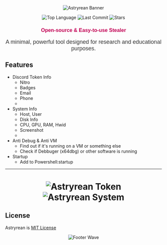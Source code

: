 <div align="center">
  <img src="https://capsule-render.vercel.app/api?type=waving&color=c20054&height=200&section=header&text=Astryrean&fontSize=60&fontColor=ffffff" alt="Astryrean Banner">

  <p>
    <img src="https://img.shields.io/github/languages/top/zakocord/Astryrean?color=c20054&style=for-the-badge" alt="Top Language">
    <img src="https://img.shields.io/github/last-commit/zakocord/Astryrean?color=c20054&style=for-the-badge" alt="Last Commit">
    <img src="https://img.shields.io/github/stars/zakocord/Astryrean?color=c20054&style=for-the-badge" alt="Stars">
  </p>

  <h3 style="font-family: 'Arial', sans-serif; color: #c20054;">Open-source & Easy-to-use Stealer</h3>
  <p style="font-family: 'Arial', sans-serif; color: #333; font-size: 18px;">A minimal, powerful tool designed for research and educational purposes.</p>
</div>

## Features
-   Discord Token Info
    -   Nitro
    -   Badges
    -   Email
    -   Phone
    -    
-   System Info
    -   Host, User
    -   Disk Info
    -   CPU, GPU, RAM, Hwid
    -   Screenshot
    -   
-   Anti Debug & Anti VM
    -   Find out if it's running on a VM or something else
    -   Check if Debbuger (x64dbg) or other software is running
-   Startup
    -   Add to Powershell:startup
---

<div align="center">
  <h1><h1>
  <img src="https://raw.githubusercontent.com/zakocord/Astryrean/refs/heads/main/img/to0.png" alt="Astryrean Token">
  <img src="https://raw.githubusercontent.com/zakocord/Astryrean/refs/heads/main/img/sys0.png" alt="Astryrean System">
</div>

## License
Astryrean is [MIT License](https://mit-license.org/)

<div align="center">
  <!-- Footer Wave -->
  <img src="https://capsule-render.vercel.app/api?type=waving&color=c20054&height=200&section=footer&text=&fontSize=60&fontColor=ffffff" alt="Footer Wave">
</div>
